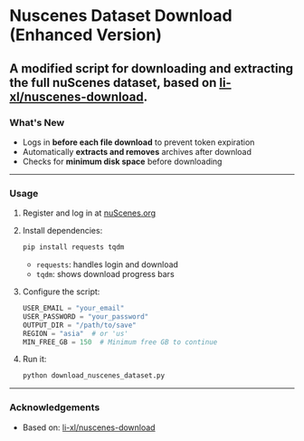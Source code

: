# Nuscenes Dataset Download (Enhanced Version)

A modified script for downloading and extracting the full nuScenes dataset, based on [li-xl/nuscenes-download](https://github.com/li-xl/nuscenes-download).
---

### What's New

- Logs in **before each file download** to prevent token expiration   
- Automatically **extracts and removes** archives after download
- Checks for **minimum disk space** before downloading
---

### Usage

1. Register and log in at [nuScenes.org](https://www.nuscenes.org/nuscenes)

2. Install dependencies:
   ```bash
   pip install requests tqdm
   ```
   - `requests`: handles login and download  
   - `tqdm`: shows download progress bars  

3. Configure the script:
   ```python
   USER_EMAIL = "your_email"
   USER_PASSWORD = "your_password"
   OUTPUT_DIR = "/path/to/save"
   REGION = "asia"  # or 'us'
   MIN_FREE_GB = 150  # Minimum free GB to continue
   ```

4. Run it:
   ```bash
   python download_nuscenes_dataset.py
   ```

---

### Acknowledgements

- Based on: [li-xl/nuscenes-download](https://github.com/li-xl/nuscenes-download)  
